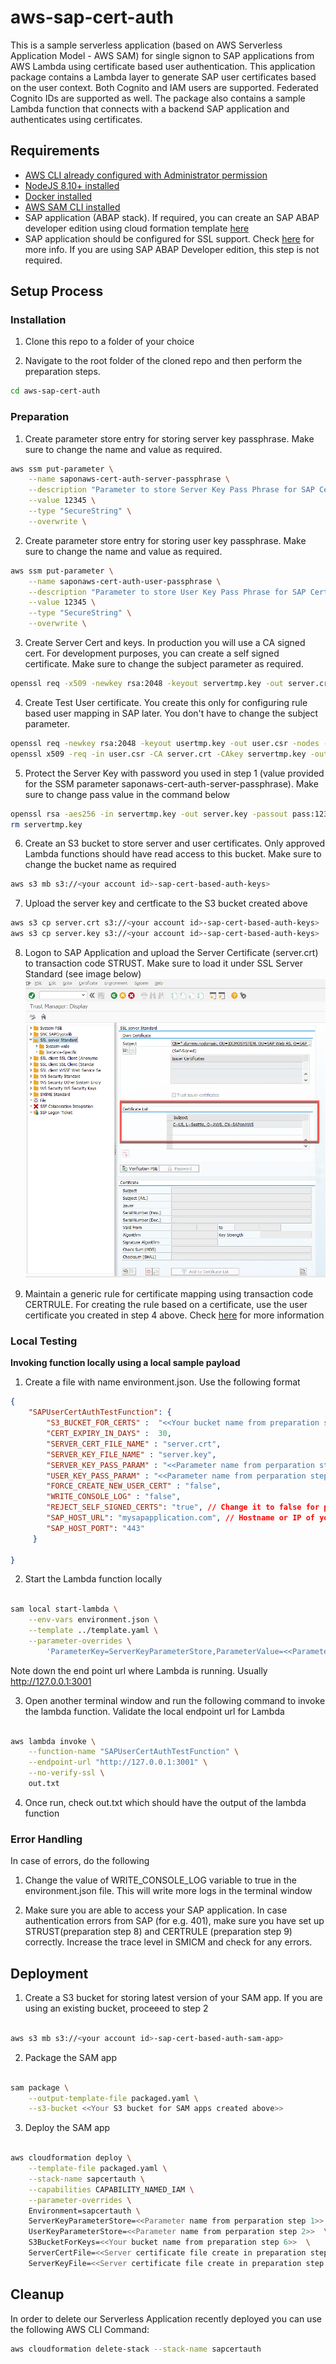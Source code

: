 # aws-sap-cert-auth

This is a sample serverless application (based on AWS Serverless Application Model - AWS SAM) for single signon to SAP applications from AWS Lambda using certificate based user authentication. This application package contains a Lambda layer to generate SAP user certificates based on the user context. Both Cognito and IAM users are supported. Federated Cognito IDs are supported as well. The package also contains a sample Lambda function that connects with a backend SAP application and authenticates using certificates.

## Requirements

* [AWS CLI already configured with Administrator permission](https://docs.aws.amazon.com/cli/latest/userguide/cli-chap-welcome.html)
* [NodeJS 8.10+ installed](https://nodejs.org/en/download/)
* [Docker installed](https://www.docker.com/community-edition)
* [AWS SAM CLI installed](https://docs.aws.amazon.com/serverless-application-model/latest/developerguide/serverless-sam-cli-install.html)
* SAP application (ABAP stack). If required, you can create an SAP ABAP developer edition using cloud formation template [here](https://github.com/aws-samples/aws-cloudformation-sap-abap-dev)
* SAP application should be configured for SSL support. Check [here](https://help.sap.com/viewer/e73bba71770e4c0ca5fb2a3c17e8e229/7.5.8/en-US/4923501ebf5a1902e10000000a42189c.html) for more info. If you are using SAP ABAP Developer edition, this step is not required.

## Setup Process

### Installation

1. Clone this repo to a folder of your choice

2. Navigate to the root folder of the cloned repo and then perform the preparation steps.

```bash
cd aws-sap-cert-auth
```

### Preparation

1. Create parameter store entry for storing server key passphrase. Make sure to change the name and value as required. 

```bash
aws ssm put-parameter \
    --name saponaws-cert-auth-server-passphrase \
    --description "Parameter to store Server Key Pass Phrase for SAP Certs" \
    --value 12345 \
    --type "SecureString" \
    --overwrite \
```

2. Create parameter store entry for storing user key passphrase. Make sure to change the name and value as required. 

```bash
aws ssm put-parameter \
    --name saponaws-cert-auth-user-passphrase \
    --description "Parameter to store User Key Pass Phrase for SAP Certs" \
    --value 12345 \
    --type "SecureString" \
    --overwrite \
```

3. Create Server Cert and keys. In production you will use a CA signed cert. For development purposes, you can create a self signed certificate. Make sure to change the subject parameter as required. 

```bash
openssl req -x509 -newkey rsa:2048 -keyout servertmp.key -out server.crt -nodes -days 365 -subj "/CN=SAPonAWS/O=AWS/L=Seattle/C=US"
```

4. Create Test User certificate. You create this only for configuring rule based user mapping in SAP later. You don't have to change the subject parameter.

```bash
openssl req -newkey rsa:2048 -keyout usertmp.key -out user.csr -nodes -days 365 -subj "/CN=UNKNOWN"
openssl x509 -req -in user.csr -CA server.crt -CAkey servertmp.key -out user.crt -set_serial 01 -days 365
```

5. Protect the Server Key with password you used in step 1 (value provided for the SSM parameter saponaws-cert-auth-server-passphrase). Make sure to change pass value in the command below
```bash
openssl rsa -aes256 -in servertmp.key -out server.key -passout pass:12345
rm servertmp.key
```

6. Create an S3 bucket to store server and user certificates. Only approved Lambda functions should have read access to this bucket. Make sure to change the bucket name as required
```bash
aws s3 mb s3://<your account id>-sap-cert-based-auth-keys>
```

7. Upload the server key and certficate to the S3 bucket created above
```bash
aws s3 cp server.crt s3://<your account id>-sap-cert-based-auth-keys>
aws s3 cp server.key s3://<your account id>-sap-cert-based-auth-keys>
```

8. Logon to SAP Application and upload the Server Certificate (server.crt) to transaction code STRUST. Make sure to load it under SSL Server Standard (see image below)
![SAP STRUST](/images/sap_strust.png?raw=true)

9. Maintain a generic rule for certificate mapping using transaction code CERTRULE. For creating the rule based on a certificate, use the user certificate you created in step 4 above. Check [here](https://help.sap.com/viewer/d528eef3dca14679bcb47b069aa17a9d/1709%20001/en-US/7c6d4b04370e40319ad790b554aa9a0b.html) for more information

### Local Testing

**Invoking function locally using a local sample payload**

1. Create a file with name environment.json. Use the following format

```json
{
    "SAPUserCertAuthTestFunction": {
        "S3_BUCKET_FOR_CERTS" :  "<<Your bucket name from preparation step 6>>",
        "CERT_EXPIRY_IN_DAYS" :  30,
        "SERVER_CERT_FILE_NAME" : "server.crt",
        "SERVER_KEY_FILE_NAME" : "server.key",
        "SERVER_KEY_PASS_PARAM" : "<<Parameter name from perparation step 1>>",
        "USER_KEY_PASS_PARAM" : "<<Parameter name from perparation step 2>>",
        "FORCE_CREATE_NEW_USER_CERT" : "false",
        "WRITE_CONSOLE_LOG" : "false",
        "REJECT_SELF_SIGNED_CERTS": "true", // Change it to false for production
        "SAP_HOST_URL": "mysapapplication.com", // Hostname or IP of your SAP application. Protocol (HTTPs) not required
        "SAP_HOST_PORT": "443" 
     }
    
}
```

2. Start the Lambda function locally

```bash

sam local start-lambda \
    --env-vars environment.json \
    --template ../template.yaml \
    --parameter-overrides \
        'ParameterKey=ServerKeyParameterStore,ParameterValue=<<Parameter name from perparation step 1>> ParameterKey=UserKeyParameterStore,ParameterValue=<<Parameter name from perparation step 1>> ParameterKey=S3BucketForKeys,ParameterValue=<<Your bucket name from preparation step 6>>'

```

Note down the end point url where Lambda is running. Usually http://127.0.0.1:3001

3. Open another terminal window and run the following command to invoke the lambda function. Validate the local endpoint url for Lambda

```bash

aws lambda invoke \
    --function-name "SAPUserCertAuthTestFunction" \
    --endpoint-url "http://127.0.0.1:3001" \
    --no-verify-ssl \
    out.txt

```
4. Once run, check out.txt which should have the output of the lambda function

### Error Handling

In case of errors, do the following

1. Change the value of WRITE_CONSOLE_LOG variable to true in the environment.json file. This will write more logs in the terminal window

2. Make sure you are able to access your SAP application. In case authentication errors from SAP (for e.g. 401), make sure you have set up STRUST(preparation step 8) and CERTRULE (preparation step 9) correctly. Increase the trace level in SMICM and check for any errors.

## Deployment

1. Create a S3 bucket for storing latest version of your SAM app. If you are using an existing bucket, proceeed to step 2

```bash

aws s3 mb s3://<your account id>-sap-cert-based-auth-sam-app>

```

2. Package the SAM app

```bash

sam package \
    --output-template-file packaged.yaml \
    --s3-bucket <<Your S3 bucket for SAM apps created above>>

```

3. Deploy the SAM app

```bash

aws cloudformation deploy \
    --template-file packaged.yaml \
    --stack-name sapcertauth \
    --capabilities CAPABILITY_NAMED_IAM \
    --parameter-overrides \
    Environment=sapcertauth \
    ServerKeyParameterStore=<<Parameter name from perparation step 1>> \
    UserKeyParameterStore=<<Parameter name from perparation step 2>>  \
    S3BucketForKeys=<<Your bucket name from preparation step 6>>  \
    ServerCertFile=<<Server certificate file create in preparation step 3. for e.g. server.crt>> \
    ServerKeyFile=<<Server certificate file create in preparation step 5. for e.g. server.key>>

```

## Cleanup

In order to delete our Serverless Application recently deployed you can use the following AWS CLI Command:

```bash
aws cloudformation delete-stack --stack-name sapcertauth
```

